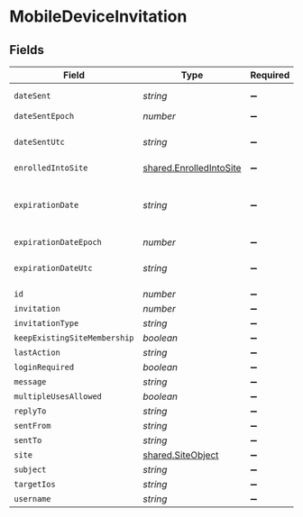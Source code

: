 # MobileDeviceInvitation


## Fields

| Field                                                                     | Type                                                                      | Required                                                                  | Description                                                               | Example                                                                   |
| ------------------------------------------------------------------------- | ------------------------------------------------------------------------- | ------------------------------------------------------------------------- | ------------------------------------------------------------------------- | ------------------------------------------------------------------------- |
| `dateSent`                                                                | *string*                                                                  | :heavy_minus_sign:                                                        | N/A                                                                       | 2012-05-07 11:13:35 +0000 UTC                                             |
| `dateSentEpoch`                                                           | *number*                                                                  | :heavy_minus_sign:                                                        | N/A                                                                       | 1336407215609                                                             |
| `dateSentUtc`                                                             | *string*                                                                  | :heavy_minus_sign:                                                        | N/A                                                                       | 2012-05-07T11:13:35.609-0500                                              |
| `enrolledIntoSite`                                                        | [shared.EnrolledIntoSite](../../../sdk/models/shared/enrolledintosite.md) | :heavy_minus_sign:                                                        | N/A                                                                       |                                                                           |
| `expirationDate`                                                          | *string*                                                                  | :heavy_minus_sign:                                                        | Use 'Unlimited' to specify no expiration                                  | 2012-05-07 11:13:35 +0000 UTC                                             |
| `expirationDateEpoch`                                                     | *number*                                                                  | :heavy_minus_sign:                                                        | N/A                                                                       | 1336407215609                                                             |
| `expirationDateUtc`                                                       | *string*                                                                  | :heavy_minus_sign:                                                        | N/A                                                                       | 2012-05-07T11:13:35.609-0500                                              |
| `id`                                                                      | *number*                                                                  | :heavy_minus_sign:                                                        | N/A                                                                       | 1                                                                         |
| `invitation`                                                              | *number*                                                                  | :heavy_minus_sign:                                                        | N/A                                                                       |                                                                           |
| `invitationType`                                                          | *string*                                                                  | :heavy_minus_sign:                                                        | N/A                                                                       | USER_INITATIED_EMAIL                                                      |
| `keepExistingSiteMembership`                                              | *boolean*                                                                 | :heavy_minus_sign:                                                        | N/A                                                                       |                                                                           |
| `lastAction`                                                              | *string*                                                                  | :heavy_minus_sign:                                                        | N/A                                                                       | NONE                                                                      |
| `loginRequired`                                                           | *boolean*                                                                 | :heavy_minus_sign:                                                        | N/A                                                                       |                                                                           |
| `message`                                                                 | *string*                                                                  | :heavy_minus_sign:                                                        | N/A                                                                       |                                                                           |
| `multipleUsesAllowed`                                                     | *boolean*                                                                 | :heavy_minus_sign:                                                        | N/A                                                                       |                                                                           |
| `replyTo`                                                                 | *string*                                                                  | :heavy_minus_sign:                                                        | N/A                                                                       | it@company.com                                                            |
| `sentFrom`                                                                | *string*                                                                  | :heavy_minus_sign:                                                        | N/A                                                                       | Jamf Pro                                                                  |
| `sentTo`                                                                  | *string*                                                                  | :heavy_minus_sign:                                                        | N/A                                                                       | user@company.com                                                          |
| `site`                                                                    | [shared.SiteObject](../../../sdk/models/shared/siteobject.md)             | :heavy_minus_sign:                                                        | N/A                                                                       |                                                                           |
| `subject`                                                                 | *string*                                                                  | :heavy_minus_sign:                                                        | N/A                                                                       | Enroll your device                                                        |
| `targetIos`                                                               | *string*                                                                  | :heavy_minus_sign:                                                        | N/A                                                                       | iOS 4                                                                     |
| `username`                                                                | *string*                                                                  | :heavy_minus_sign:                                                        | N/A                                                                       |                                                                           |